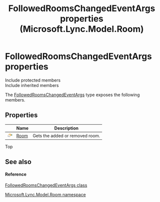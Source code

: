 ﻿---
title: FollowedRoomsChangedEventArgs properties (Microsoft.Lync.Model.Room)
TOCTitle: FollowedRoomsChangedEventArgs properties
ms:assetid: Properties.T:Microsoft.Lync.Model.Room.FollowedRoomsChangedEventArgs_DI_3_UC_OCS14MrefLyncWPF
ms:mtpsurl: https://msdn.microsoft.com/en-us/library/microsoft.lync.model.room.followedroomschangedeventargs_di_3_uc_ocs14mreflyncwpf_properties(v=office.15)
ms:contentKeyID: 48591178
ms.date: 07/28/2014
mtps_version: v=office.15
---

# FollowedRoomsChangedEventArgs properties

Include protected members  
Include inherited members  

The [FollowedRoomsChangedEventArgs](followedroomschangedeventargs-class-microsoft-lync-model-room_2.md) type exposes the following members.

## Properties

<table>
<thead>
<tr class="header">
<th> </th>
<th>Name</th>
<th>Description</th>
</tr>
</thead>
<tbody>
<tr class="odd">
<td><img src="images/JJ275421.pubproperty(Office.15).gif" title="Public property" alt="Public property" /></td>
<td><a href="followedroomschangedeventargs-room-property-microsoft-lync-model-room_2.md">Room</a></td>
<td>Gets the added or removed room.</td>
</tr>
</tbody>
</table>


Top

## See also

#### Reference

[FollowedRoomsChangedEventArgs class](followedroomschangedeventargs-class-microsoft-lync-model-room_2.md)

[Microsoft.Lync.Model.Room namespace](microsoft-lync-model-room-namespace_2.md)

